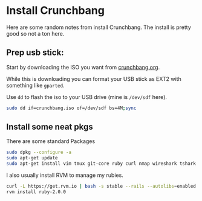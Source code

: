 # Install Crunchbang

Here are some random notes from install Crunchbang. The install is pretty good
so not a ton here.

## Prep usb stick:

Start by downloading the ISO you want from [crunchbang.org](http://crunchbang.org).

While this is downloading you can format your USB stick as EXT2 with something like `gparted`.

Use `dd` to flash the iso to your USB drive (mine is `/dev/sdf` here).

```bash
sudo dd if=crunchbang.iso of=/dev/sdf bs=4M;sync
```

## Install some neat pkgs 

There are some standard Packages

```bash
sudo dpkg --configure -a
sudo apt-get update
sudo apt-get install vim tmux git-core ruby curl nmap wireshark tshark meld wget finch gpsd gpsd-clients
```

I also usually install RVM to manage my rubies.

```bash
curl -L https://get.rvm.io | bash -s stable --rails --autolibs=enabled 
rvm install ruby-2.0.0
```
